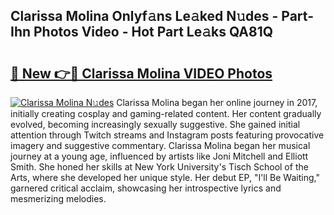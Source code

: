 ## Clarissa Molina Onlyf𝚊ns Le𝚊ked N𝚞des - Part-Ihn Photos Video - Hot Part Le𝚊ks QA81Q

# <h2><a href="http://ab41576.deff.icu/?id=Clarissa+Molina">🔗 New 👉🔴 Clarissa Molina VIDEO Photos</a></h2>

[![Clarissa Molina N𝚞des](https://i.imgur.com/rIISA9y.gif)](http://ab41576.deff.icu/?id=Clarissa+Molina)
Clarissa Molina began her online journey in 2017, initially creating cosplay and gaming-related content. Her content gradually evolved, becoming increasingly sexually suggestive. She gained initial attention through Twitch streams and Instagram posts featuring provocative imagery and suggestive commentary. Clarissa Molina began her musical journey at a young age, influenced by artists like Joni Mitchell and Elliott Smith. She honed her skills at New York University's Tisch School of the Arts, where she developed her unique style. Her debut EP, "I'll Be Waiting," garnered critical acclaim, showcasing her introspective lyrics and mesmerizing melodies.
